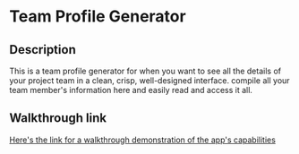 # Team Profile Generator

## Description

This is a team profile generator for when you want to see all the details of your project team in a clean, crisp, well-designed interface. compile all your team member's information here and easily read and access it all.

## Walkthrough link

[Here's the link for a walkthrough demonstration of the app's capabilities](https://drive.google.com/file/d/1IVFf1x1QqKjypnIZJm34gdf1-FL70yUq/view)